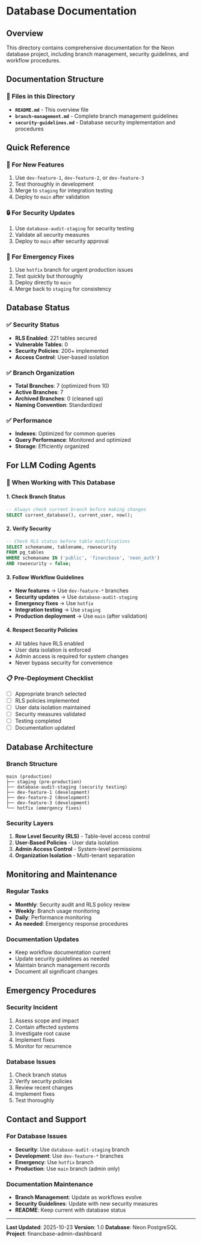# Database Documentation

## Overview

This directory contains comprehensive documentation for the Neon database project, including branch management, security guidelines, and workflow procedures.

## Documentation Structure

### 📁 Files in this Directory

- **`README.md`** - This overview file
- **`branch-management.md`** - Complete branch management guidelines
- **`security-guidelines.md`** - Database security implementation and procedures

## Quick Reference

### 🚀 For New Features

1. Use `dev-feature-1`, `dev-feature-2`, or `dev-feature-3`
2. Test thoroughly in development
3. Merge to `staging` for integration testing
4. Deploy to `main` after validation

### 🔒 For Security Updates

1. Use `database-audit-staging` for security testing
2. Validate all security measures
3. Deploy to `main` after security approval

### 🚨 For Emergency Fixes

1. Use `hotfix` branch for urgent production issues
2. Test quickly but thoroughly
3. Deploy directly to `main`
4. Merge back to `staging` for consistency

## Database Status

### ✅ Security Status

- **RLS Enabled**: 221 tables secured
- **Vulnerable Tables**: 0
- **Security Policies**: 200+ implemented
- **Access Control**: User-based isolation

### ✅ Branch Organization

- **Total Branches**: 7 (optimized from 10)
- **Active Branches**: 7
- **Archived Branches**: 0 (cleaned up)
- **Naming Convention**: Standardized

### ✅ Performance

- **Indexes**: Optimized for common queries
- **Query Performance**: Monitored and optimized
- **Storage**: Efficiently organized

## For LLM Coding Agents

### 🔧 When Working with This Database

#### 1. Check Branch Status

```sql
-- Always check current branch before making changes
SELECT current_database(), current_user, now();
```

#### 2. Verify Security

```sql
-- Check RLS status before table modifications
SELECT schemaname, tablename, rowsecurity 
FROM pg_tables 
WHERE schemaname IN ('public', 'financbase', 'neon_auth')
AND rowsecurity = false;
```

#### 3. Follow Workflow Guidelines

- **New features** → Use `dev-feature-*` branches
- **Security updates** → Use `database-audit-staging`
- **Emergency fixes** → Use `hotfix`
- **Integration testing** → Use `staging`
- **Production deployment** → Use `main` (after validation)

#### 4. Respect Security Policies

- All tables have RLS enabled
- User data isolation is enforced
- Admin access is required for system changes
- Never bypass security for convenience

### 📋 Pre-Deployment Checklist

- [ ] Appropriate branch selected
- [ ] RLS policies implemented
- [ ] User data isolation maintained
- [ ] Security measures validated
- [ ] Testing completed
- [ ] Documentation updated

## Database Architecture

### Branch Structure

```
main (production)
├── staging (pre-production)
├── database-audit-staging (security testing)
├── dev-feature-1 (development)
├── dev-feature-2 (development)
├── dev-feature-3 (development)
└── hotfix (emergency fixes)
```

### Security Layers

1. **Row Level Security (RLS)** - Table-level access control
2. **User-Based Policies** - User data isolation
3. **Admin Access Control** - System-level permissions
4. **Organization Isolation** - Multi-tenant separation

## Monitoring and Maintenance

### Regular Tasks

- **Monthly**: Security audit and RLS policy review
- **Weekly**: Branch usage monitoring
- **Daily**: Performance monitoring
- **As needed**: Emergency response procedures

### Documentation Updates

- Keep workflow documentation current
- Update security guidelines as needed
- Maintain branch management records
- Document all significant changes

## Emergency Procedures

### Security Incident

1. Assess scope and impact
2. Contain affected systems
3. Investigate root cause
4. Implement fixes
5. Monitor for recurrence

### Database Issues

1. Check branch status
2. Verify security policies
3. Review recent changes
4. Implement fixes
5. Test thoroughly

## Contact and Support

### For Database Issues

- **Security**: Use `database-audit-staging` branch
- **Development**: Use `dev-feature-*` branches
- **Emergency**: Use `hotfix` branch
- **Production**: Use `main` branch (admin only)

### Documentation Maintenance

- **Branch Management**: Update as workflows evolve
- **Security Guidelines**: Update with new security measures
- **README**: Keep current with database status

---

**Last Updated**: 2025-10-23
**Version**: 1.0
**Database**: Neon PostgreSQL
**Project**: financbase-admin-dashboard

